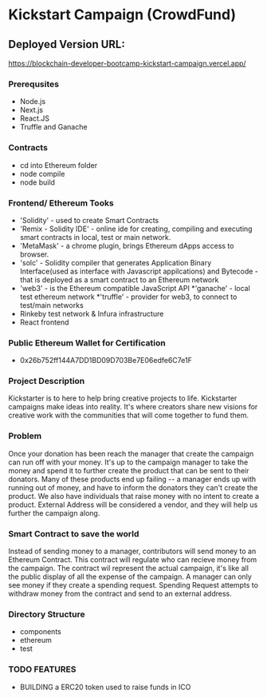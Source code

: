 # Kickstart Campaign (CrowdFund)

## Deployed Version URL:
https://blockchain-developer-bootcamp-kickstart-campaign.vercel.app/

### Prerequsites 
* Node.js
* Next.js
* React.JS
* Truffle and Ganache

### Contracts
* cd into Ethereum folder
* node compile
* node build

### Frontend/ Ethereum Tooks
* 'Solidity' - used to create Smart Contracts
* 'Remix - Solidity IDE' - online ide for creating, compiling and executing smart contracts in local, test or main network.
* 'MetaMask' - a chrome plugin, brings Ethereum dApps access to browser.
* 'solc' - Solidity compiler that generates Application Binary Interface(used as interface with Javascript appilcations) and Bytecode - that is deployed as a smart contract to an Ethereum network
* 'web3' - is the Ethereum compatible JavaScript API
*'ganache' - local test ethereum network
*'truffle' - provider for web3, to connect to test/main networks
* Rinkeby test network & Infura infrastructure
* React frontend

### Public Ethereum Wallet for Certification
* 0x26b752ff144A7DD1BD09D703Be7E06edfe6C7e1F

### Project Description 

Kickstarter is to here to help bring creative projects to life. Kickstarter campaigns make ideas into reality. It's where creators share new visions for creative work with the communities that will come together to fund them.

### Problem 

Once your donation has been reach the manager that create the campaign can run off with your money. It's up to the campaign manager to take the money and spend it to further create the product that can be sent to their donators. Many of these products end up failing -- a manager ends up with running out of money, and have to  inform the donators they can't create the product. We also have individuals that raise money with no intent to create a product. External Address will be considered a vendor, and they will help us further the campaign along.

### Smart Contract to save the world

Instead of sending money to a manager, contributors will send money to an Ethereum Contract. This contract will regulate who can recieve money from the campaign. The contract wil represent the actual campaign, it's like all the public display of all the expense of the campaign. A manager can only see money if they create a spending request. Spending Request attempts to withdraw money from the contract and send to an external address.

### Directory Structure

* components
* ethereum
* test

### TODO FEATURES 
* BUILDING a ERC20 token used to raise funds in ICO

